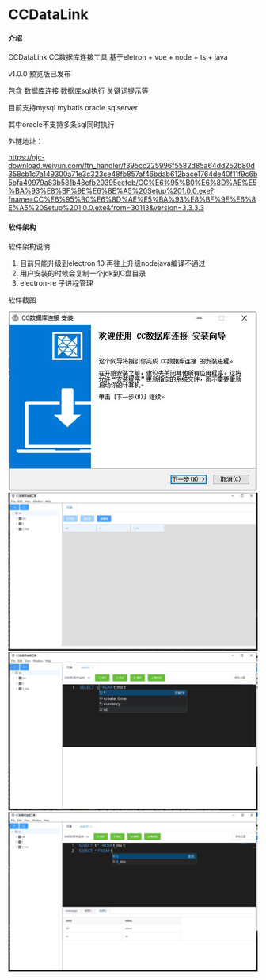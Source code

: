 # CCDataLink

#### 介绍
CCDataLink
CC数据库连接工具 基于eletron + vue + node + ts + java

v1.0.0 预览版已发布

包含 数据库连接 数据库sql执行 关键词提示等

目前支持mysql mybatis oracle sqlserver

其中oracle不支持多条sql同时执行

外链地址：

https://njc-download.weiyun.com/ftn_handler/f395cc225996f5582d85a64dd252b80d358cb1c7a149300a71e3c323ce48fb857af46bdab612bace1764de40f11f9c6b5bfa40979a83b581b48cfb20395ecfeb/CC%E6%95%B0%E6%8D%AE%E5%BA%93%E8%BF%9E%E6%8E%A5%20Setup%201.0.0.exe?fname=CC%E6%95%B0%E6%8D%AE%E5%BA%93%E8%BF%9E%E6%8E%A5%20Setup%201.0.0.exe&from=30113&version=3.3.3.3

#### 软件架构
软件架构说明
1. 目前只能升级到electron 10   再往上升级nodejava编译不通过
2. 用户安装的时候会复制一个jdk到C盘目录
3. electron-re 子进程管理


软件截图


![](readmeimg/c01.jpg)
![](readmeimg/2.jpg)
![](readmeimg/3.jpg)
![](readmeimg/6.jpg)


